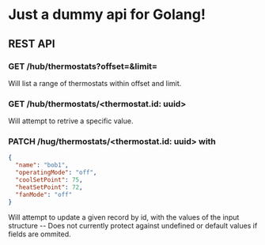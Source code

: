 # Just a dummy api for Golang!

## REST API

### GET /hub/thermostats?offset=<offset>&limit=<limit>

Will list a range of thermostats within offset and limit.

### GET /hub/thermostats/<thermostat.id: uuid>

Will attempt to retrive a specific value.

### PATCH /hug/thermostats/<thermostat.id: uuid> with <body>

```json
{
  "name": "bob1",
  "operatingMode": "off",
  "coolSetPoint": 75,
  "heatSetPoint": 72,
  "fanMode": "off"
}
```

Will attempt to update a given record by id, with the values of the input structure -- Does not currently protect against undefined or default values if fields are ommited.
